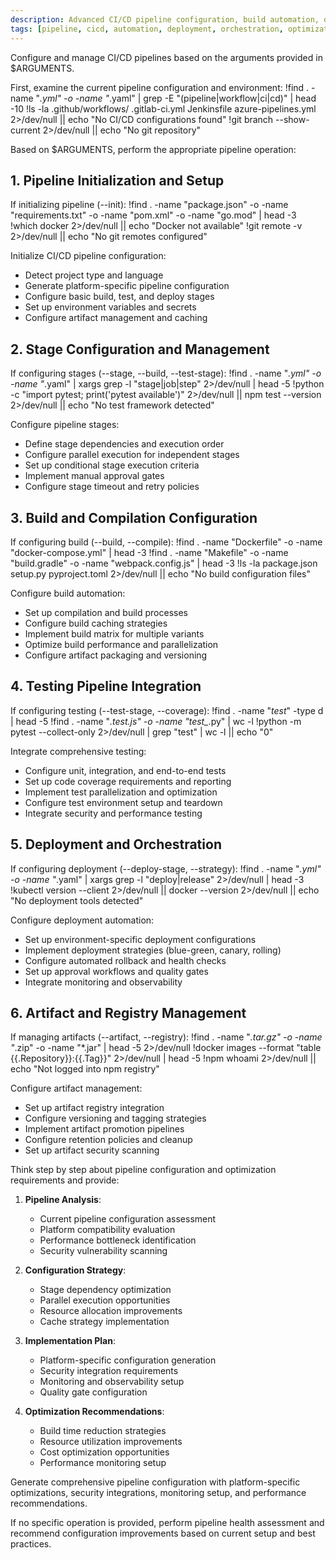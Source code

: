```yaml
---
description: Advanced CI/CD pipeline configuration, build automation, deployment orchestration, and optimization
tags: [pipeline, cicd, automation, deployment, orchestration, optimization, artifacts]
---
```


Configure and manage CI/CD pipelines based on the arguments provided in $ARGUMENTS.

First, examine the current pipeline configuration and environment:
!find . -name "*.yml" -o -name "*.yaml" | grep -E "(pipeline|workflow|ci|cd)" | head -10
!ls -la .github/workflows/ .gitlab-ci.yml Jenkinsfile azure-pipelines.yml 2>/dev/null || echo "No CI/CD configurations found"
!git branch --show-current 2>/dev/null || echo "No git repository"

Based on $ARGUMENTS, perform the appropriate pipeline operation:

## 1. Pipeline Initialization and Setup

If initializing pipeline (--init):
!find . -name "package.json" -o -name "requirements.txt" -o -name "pom.xml" -o -name "go.mod" | head -3
!which docker 2>/dev/null || echo "Docker not available"
!git remote -v 2>/dev/null || echo "No git remotes configured"

Initialize CI/CD pipeline configuration:
- Detect project type and language
- Generate platform-specific pipeline configuration
- Configure basic build, test, and deploy stages
- Set up environment variables and secrets
- Configure artifact management and caching

## 2. Stage Configuration and Management

If configuring stages (--stage, --build, --test-stage):
!find . -name "*.yml" -o -name "*.yaml" | xargs grep -l "stage\|job\|step" 2>/dev/null | head -5
!python -c "import pytest; print('pytest available')" 2>/dev/null || npm test --version 2>/dev/null || echo "No test framework detected"

Configure pipeline stages:
- Define stage dependencies and execution order
- Configure parallel execution for independent stages
- Set up conditional stage execution criteria
- Implement manual approval gates
- Configure stage timeout and retry policies

## 3. Build and Compilation Configuration

If configuring build (--build, --compile):
!find . -name "Dockerfile" -o -name "docker-compose.yml" | head -3
!find . -name "Makefile" -o -name "build.gradle" -o -name "webpack.config.js" | head -3
!ls -la package.json setup.py pyproject.toml 2>/dev/null || echo "No build configuration files"

Configure build automation:
- Set up compilation and build processes
- Configure build caching strategies
- Implement build matrix for multiple variants
- Optimize build performance and parallelization
- Configure artifact packaging and versioning

## 4. Testing Pipeline Integration

If configuring testing (--test-stage, --coverage):
!find . -name "*test*" -type d | head -5
!find . -name "*.test.js" -o -name "test_*.py" | wc -l
!python -m pytest --collect-only 2>/dev/null | grep "test" | wc -l || echo "0"

Integrate comprehensive testing:
- Configure unit, integration, and end-to-end tests
- Set up code coverage requirements and reporting
- Implement test parallelization and optimization
- Configure test environment setup and teardown
- Integrate security and performance testing

## 5. Deployment and Orchestration

If configuring deployment (--deploy-stage, --strategy):
!find . -name "*.yml" -o -name "*.yaml" | xargs grep -l "deploy\|release" 2>/dev/null | head -3
!kubectl version --client 2>/dev/null || docker --version 2>/dev/null || echo "No deployment tools detected"

Configure deployment automation:
- Set up environment-specific deployment configurations
- Implement deployment strategies (blue-green, canary, rolling)
- Configure automated rollback and health checks
- Set up approval workflows and quality gates
- Integrate monitoring and observability

## 6. Artifact and Registry Management

If managing artifacts (--artifact, --registry):
!find . -name "*.tar.gz" -o -name "*.zip" -o -name "*.jar" | head -5 2>/dev/null
!docker images --format "table {{.Repository}}:{{.Tag}}" 2>/dev/null | head -5
!npm whoami 2>/dev/null || echo "Not logged into npm registry"

Configure artifact management:
- Set up artifact registry integration
- Configure versioning and tagging strategies
- Implement artifact promotion pipelines
- Configure retention policies and cleanup
- Set up artifact security scanning

Think step by step about pipeline configuration and optimization requirements and provide:

1. **Pipeline Analysis**:
   - Current pipeline configuration assessment
   - Platform compatibility evaluation
   - Performance bottleneck identification
   - Security vulnerability scanning

2. **Configuration Strategy**:
   - Stage dependency optimization
   - Parallel execution opportunities
   - Resource allocation improvements
   - Cache strategy implementation

3. **Implementation Plan**:
   - Platform-specific configuration generation
   - Security integration requirements
   - Monitoring and observability setup
   - Quality gate configuration

4. **Optimization Recommendations**:
   - Build time reduction strategies
   - Resource utilization improvements
   - Cost optimization opportunities
   - Performance monitoring setup

Generate comprehensive pipeline configuration with platform-specific optimizations, security integrations, monitoring setup, and performance recommendations.

If no specific operation is provided, perform pipeline health assessment and recommend configuration improvements based on current setup and best practices.